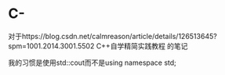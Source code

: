 # C-
对于https://blog.csdn.net/calmreason/article/details/126513645?spm=1001.2014.3001.5502 C++自学精简实践教程 的笔记

我的习惯是使用std::cout而不是using namespace std;
